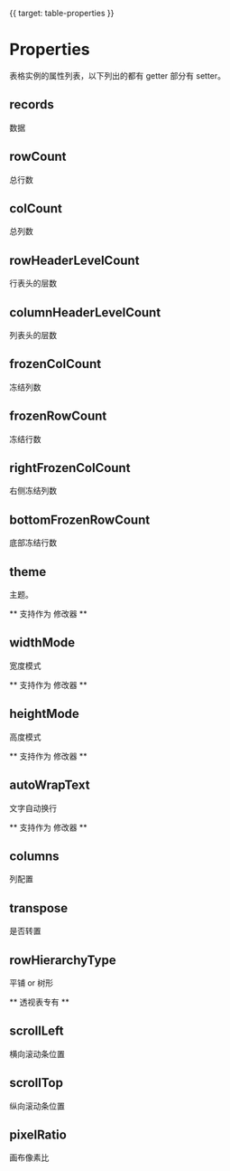 {{ target: table-properties }}

# Properties

表格实例的属性列表，以下列出的都有 getter 部分有 setter。

## records

数据

## rowCount

总行数

## colCount

总列数

## rowHeaderLevelCount

行表头的层数

## columnHeaderLevelCount

列表头的层数

## frozenColCount

冻结列数

## frozenRowCount

冻结行数

## rightFrozenColCount

右侧冻结列数

## bottomFrozenRowCount

底部冻结行数

## theme

主题。

** 支持作为 修改器 **

## widthMode

宽度模式

** 支持作为 修改器 **

## heightMode

高度模式

** 支持作为 修改器 **

## autoWrapText

文字自动换行

** 支持作为 修改器 **

## columns

列配置

## transpose

是否转置

## rowHierarchyType

平铺 or 树形

** 透视表专有 **

## scrollLeft

横向滚动条位置

## scrollTop

纵向滚动条位置

## pixelRatio

画布像素比
